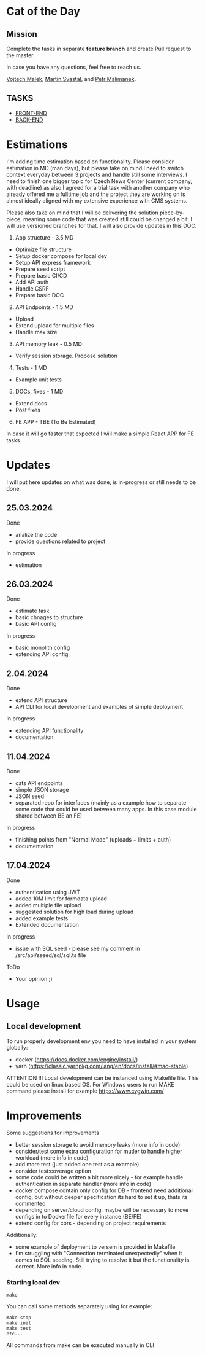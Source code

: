 # Cat of the Day

## Mission

Complete the tasks in separate **feature branch** and create Pull request to the master.

In case you have any questions, feel free to reach us.

[Vojtech Malek](https://github.com/vojtesaak),
[Martin Svastal](https://github.com/svastal), and
[Petr Malimanek](https://github.com/petrmm).

## TASKS

-   [FRONT-END](./docs/frontend-dev.md)
-   [BACK-END](./docs/backend-dev.md)

# Estimations

I'm adding time estimation based on functionality.
Please consider estimation in MD (man days), but please take on mind I need to switch context everyday between 3 projects and handle still some interviews. I need to finish one bigger topic for Czech News Center (current company, with deadline) as also I agreed for a trial task with another company who already offered me a fulltime job and the project they are working on is almost ideally aligned with my extensive experience with CMS systems.

Please also take on mind that I will be delivering the solution piece-by-piece, meaning some code that was created still could be changed a bit. I will use versioned branches for that.
I will also provide updates in this DOC.

1. App structure - 3.5 MD

-   Optimize file structure
-   Setup docker compose for local dev
-   Setup API express framework
-   Prepare seed script
-   Prepare basic CI/CD
-   Add API auth
-   Handle CSRF
-   Prepare basic DOC

2. API Endpoints - 1.5 MD

-   Upload
-   Extend upload for multiple files
-   Handle max size

3. API memory leak - 0.5 MD

-   Verify session storage. Propose solution

4. Tests - 1 MD

-   Example unit tests

5. DOCs, fixes - 1 MD

-   Extend docs
-   Post fixes

6. FE APP - TBE (To Be Estimated)

In case it will go faster that expected I will make a simple React APP for FE tasks

# Updates

I will put here updates on what was done, is in-progress or still needs to be done.

## 25.03.2024

Done

-   analize the code
-   provide questions related to project

In progress

-   estimation

## 26.03.2024

Done

-   estimate task
-   basic chnages to structure
-   basic API config

In progress

-   basic monolith config
-   extending API config

## 2.04.2024

Done

-   extend API structure
-   API CLI for local development and examples of simple deployment

In progress

-   extending API functionality
-   documentation

## 11.04.2024

Done

-   cats API endpoints
-   simple JSON storage
-   JSON seed
-   separated repo for interfaces (mainly as a example how to separate some code that could be used between many apps. In this case module shared between BE an FE)

In progress

-   finishing points from "Normal Mode" (uploads + limits + auth)
-   documentation

## 17.04.2024

Done

-   authentication using JWT
-   added 10M limit for formdata upload
-   added multiple file upload
-   suggested solution for high load during upload
-   added example tests
-   Extended documentation

In progress

-   issue with SQL seed - please see my comment in /src/api/sseed/sql/sql.ts file

ToDo

-   Your opinion ;)

# Usage

## Local development

To run properly development env you need to have installed in your system globally:

-   docker (https://docs.docker.com/engine/install/)
-   yarn (https://classic.yarnpkg.com/lang/en/docs/install/#mac-stable)

ATTENTION !!!
Local development can be instanced using Makefile file. This could be used on linux based OS.
For Windows users to run MAKE command please install for example https://www.cygwin.com/

# Improvements

Some suggestions for improvements

-   better session storage to avoid memory leaks (more info in code)
-   consider/test some extra configuration for mutler to handle higher workload (more info in code)
-   add more test (just added one test as a example)
-   consider test:coverage option
-   some code could be written a bit more nicely - for example handle authentication in separate handler (more info in code)
-   docker compose contain only config for DB - frontend need additional config, but without deeper specification its hard to set it up, thats its commented
-   depending on server/cloud config, maybe will be necessary to move configs in to Dockerfile for every instance (BE/FE)
-   extend config for cors - depending on project requirements

Additionally:

-   some example of deployment to versem is provided in Makefile
-   I'm struggling with "Connection terminated unexpectedly" when it comes to SQL seeding. Still trying to resolve it but the functionality is correct. More info in code.

### Starting local dev

```
make
```

You can call some methods separately using for example:

```
make stop
make init
make test
etc...
```

All commands from make can be executed manually in CLI
